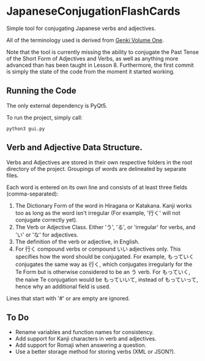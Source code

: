 # JapaneseConjugationFlashCards
Simple tool for conjugating Japanese verbs and adjectives.

All of the terminology used is derived from [Genki Volume One](http://genki.japantimes.co.jp/index_en).

Note that the tool is currently missing the ability to conjugate the Past Tense of the Short Form of Adjectives and Verbs, as well as anything more advanced than has been taught in Lesson 8. Furthermore, the first commit is simply the state of the code from the moment it started working.

## Running the Code
The only external dependency is PyQt5.

To run the project, simply call:
```
python3 gui.py
```

## Verb and Adjective Data Structure.
Verbs and Adjectives are stored in their own respective folders in the root directory of the project. Groupings of words are delineated by separate files.

Each word is entered on its own line and consists of at least three fields (comma-separated):

1. The Dictionary Form of the word in Hiragana or Katakana. Kanji works too as long as the word isn't irregular (For example, '行く' will not conjugate correctly yet).
2. The Verb or Adjective Class. Either 'う', 'る', or 'irregular' for verbs, and 'い' or 'な' for adjectives.
3. The definition of the verb or adjective, in English.
4. For 行く compound verbs or compound いい adjectives only. This specifies how the word should be conjugated. For example, もっていく conjugates the same way as 行く, which conjugates irregularly for the Te Form but is otherwise considered to be an う verb. For もっていく, the naive Te conjugation would be もっていいて, instead of もっていって, hence why an additional field is used.

Lines that start with '#' or are empty are ignored.

## To Do
- Rename variables and function names for consistency.
- Add support for Kanji characters in verb and adjectives.
- Add support for Romaji when answering a question.
- Use a better storage method for storing verbs (XML or JSON?).

